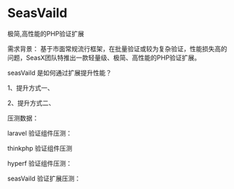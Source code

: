 SeasVaild
======
极简,高性能的PHP验证扩展

需求背景：
基于市面常规流行框架，在批量验证或较为复杂验证，性能损失高的问题，SeasX团队特推出一款轻量级、极简、高性能的PHP验证扩展。


seasVaild 是如何通过扩展提升性能？

1、提升方式一、

2、提升方式二、

压测数据：

laravel 验证组件压测：

thinkphp 验证组件压测

hyperf 验证组件压测：

seasVaild 验证扩展压测：
